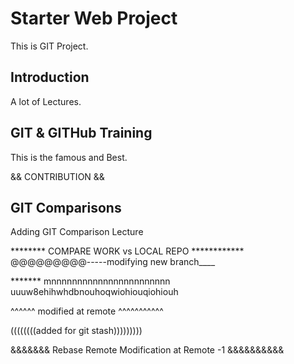 # Starter Web Project
This is GIT Project.

## Introduction
A lot of Lectures.

## GIT & GITHub Training
This is the famous and Best.

&& CONTRIBUTION &&


## GIT Comparisons
Adding GIT Comparison Lecture

******** COMPARE WORK vs LOCAL REPO ************
@@@@@@@@@-----modifying new branch____

******* mnnnnnnnnnnnnnnnnnnnnnnn
uuuw8ehihwhdbnouhoqwiohiouqiohiouh

^^^^^^ modified at remote ^^^^^^^^^^^

((((((((added for git stash)))))))))

&&&&&&& Rebase Remote Modification at Remote -1 &&&&&&&&&&
